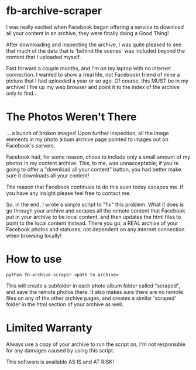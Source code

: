 fb-archive-scraper
==================

I was really excited when Facebook began offering a service to download all your content in an archive, they were finally doing a Good Thing!

After downloading and inspecting the archive, I was quite pleased to see that much of the data that is 'behind the scenes' was included beyond the content that I uploaded myself.

Fast forward a couple months, and I'm on my laptop with no internet connection. I wanted to show a (real life, not Facebook) friend of mine a picture that I had uploaded a year or so ago. Of course, this MUST be in my archive! I fire up my web browser and point it to the index of the archive only to find...

The Photos Weren't There
========================
... a bunch of broken images! Upon further inspection, all the image elements in my photo album archive page pointed to images out on Facebook's servers.

Facebook had, for some reason, chose to include only a small amount of my photos in my content archive. This, to me, was unnacceptable; if you're going to offer a "download all your content" button, you had better make sure it downloads all your content!

The reason that Facebook continues to do this even today escapes me. If you have any insight please feel free to contact me.

So, in the end, I wrote a simple script to "fix" this problem. What it does is go through your archive and scrapes all the remote content that Facebook put in your archive to be local content, and then updates the html files to point to the local content instead. There you go, a REAL archive of your Facebook photos and statuses, not dependent on any internet connection when browsing locally!

How to use
==========

`python fb-archive-scraper <path to archive>`

This will create a subfolder in each photo album folder called "scraped", and save the remote photos there. It also makes sure there are no remote files on any of the other archive pages, and creates a similar 'scraped' folder in the html section of your archive as well.

Limited Warranty
================

Always use a copy of your archive to run the script on, I'm not responsible for any damages caused by using this script.

This software is available AS IS and AT RISK!
